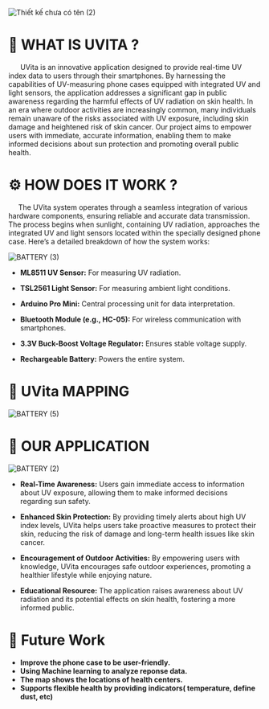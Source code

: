 ![Thiết kế chưa có tên (2)](https://github.com/user-attachments/assets/e58b2e9f-defb-4928-9a23-520170b613a6)

# 🚀 WHAT IS UVITA ?

      UVita is an innovative application designed to provide real-time UV index data to users through their smartphones. By harnessing the capabilities of UV-measuring phone cases equipped with integrated UV and light sensors, the application addresses a significant gap in public awareness regarding the harmful effects of UV radiation on skin health. In an era where outdoor activities are increasingly common, many individuals remain unaware of the risks associated with UV exposure, including skin damage and heightened risk of skin cancer. Our project aims to empower users with immediate, accurate information, enabling them to make informed decisions about sun protection and promoting overall public health.


# ⚙ HOW DOES IT WORK ?

     The UVita system operates through a seamless integration of various hardware components, ensuring reliable and accurate data transmission. The process begins when sunlight, containing UV radiation, approaches the integrated UV and light sensors located within the specially designed phone case. Here’s a detailed breakdown of how the system works:
     
![BATTERY (3)](https://github.com/user-attachments/assets/405063e0-a263-44dd-a858-5853dd7de9b2)


- **ML8511 UV Sensor:** For measuring UV radiation.

- **TSL2561 Light Sensor:** For measuring ambient light conditions.

- **Arduino Pro Mini:** Central processing unit for data interpretation.

- **Bluetooth Module (e.g., HC-05):** For wireless communication with smartphones.

- **3.3V Buck-Boost Voltage Regulator:** Ensures stable voltage supply.

- **Rechargeable Battery:** Powers the entire system.

# 📍 UVita MAPPING

![BATTERY (5)](https://github.com/user-attachments/assets/25d95bcc-c08e-4594-b92d-31a6e5312670)


# 📱 OUR APPLICATION 

![BATTERY (2)](https://github.com/user-attachments/assets/93c515ec-4766-4c0c-a75e-d28deb5ad590)

+ **Real-Time Awareness:** Users gain immediate access to information about UV exposure, allowing them to make informed decisions regarding sun safety.

+ **Enhanced Skin Protection:** By providing timely alerts about high UV index levels, UVita helps users take proactive measures to protect their skin, reducing the risk of damage and long-term health issues like skin cancer.

+ **Encouragement of Outdoor Activities:** By empowering users with knowledge, UVita encourages safe outdoor experiences, promoting a healthier lifestyle while enjoying nature.

+ **Educational Resource:** The application raises awareness about UV radiation and its potential effects on skin health, fostering a more informed public.

# 🤖 Future Work 

- **Improve the phone case to be user-friendly.**
- **Using Machine learning to analyze reponse data.**
- **The map shows the locations of health centers.**
- **Supports flexible health by providing indicators( temperature, define dust, etc)**

